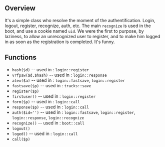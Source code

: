 ## Overview

It's a simple class who resolve the moment of the authentification.
Login, logout, register, recognize, auth, etc.
The main `recognize` is used in the boot, and use a cookie named `uid`.
We were the first to purpose, by laziness, to allow an unrecognized user to register, and to make him logged in as soon as the registration is completed. It's funny.

## Functions

- `hash($d)` -- used in : `login::register`
- `vrfpsw($d,$hash)` -- used in : `login::response`
- `alex($a)` -- used in : `login::fastsave`, `login::register`
- `fastsave($p)` -- used in : `tracks::save`
- `register($p)`
- `firstuser()` -- used in : `login::register`
- `form($p)` -- used in : `login::call`
- `response($p)` -- used in : `login::call`
- `auth($id='')` -- used in : `login::fastsave`, `login::register`, `login::response`, `login::recognize`
- `recognize()` -- used in : `boot::call`
- `logout()`
- `loged()` -- used in : `login::call`
- `call($p)`
